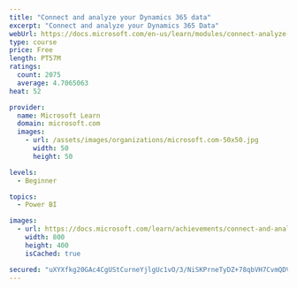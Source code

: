 ```yaml
---
title: "Connect and analyze your Dynamics 365 data​"
excerpt: "Connect and analyze your Dynamics 365 Data​"
webUrl: https://docs.microsoft.com/en-us/learn/modules/connect-analyze-dynamics-365-data/
type: course
price: Free
length: PT57M
ratings:
  count: 2075
  average: 4.7065063
heat: 52

provider:
  name: Microsoft Learn
  domain: microsoft.com
  images:
    - url: /assets/images/organizations/microsoft.com-50x50.jpg
      width: 50
      height: 50

levels:
  - Beginner

topics:
  - Power BI

images:
  - url: https://docs.microsoft.com/learn/achievements/connect-and-analyze-your-microsoft-dynamics-365-data-social.png
    width: 800
    height: 400
    isCached: true

secured: "uXYXfkg20GAc4CgUStCurneYjlgUc1vO/3/NiSKPrneTyDZ+78qbVH7CvmQDVUcfH7qAzEr+tlOerDf2BTAob/FzGsGD2Tt2YBShL+b0xf3idVy8haQiKJ42fYHfC+Y4ieoHnPvmwrxP1Q0RtHQAVk4qtPupYCNqgsM7p7PS1Zkw4aNftBa3XxX5epTpYZM9c5FK/9fG7BU1CHJBIVB/BsNr6r6K6IeuMaihhMdbAfnd3RmFE/xLI7X/gjQsr1Vjzua8UiKfRtJdH7BoWQf6esTwVOOhcPk7VN5yFsx3+sjVovB/OgvSYa5M7veCi3vnHmdIlENkrNTBK97Ty4ZfAoqA2bsZzX9sjJH+HumKxCB+WBqNhBvEYF20Whs7Rzm7pCkjM8WO7pIh6nFf6TNqrw7odnDLvLMlKfH0++C6Yuw=;18HP7IU5KRlCCO6p3PEJwA=="
---
```


